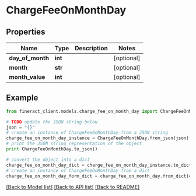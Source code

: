 # ChargeFeeOnMonthDay


## Properties

Name | Type | Description | Notes
------------ | ------------- | ------------- | -------------
**day_of_month** | **int** |  | [optional] 
**month** | **str** |  | [optional] 
**month_value** | **int** |  | [optional] 

## Example

```python
from fineract_client.models.charge_fee_on_month_day import ChargeFeeOnMonthDay

# TODO update the JSON string below
json = "{}"
# create an instance of ChargeFeeOnMonthDay from a JSON string
charge_fee_on_month_day_instance = ChargeFeeOnMonthDay.from_json(json)
# print the JSON string representation of the object
print ChargeFeeOnMonthDay.to_json()

# convert the object into a dict
charge_fee_on_month_day_dict = charge_fee_on_month_day_instance.to_dict()
# create an instance of ChargeFeeOnMonthDay from a dict
charge_fee_on_month_day_form_dict = charge_fee_on_month_day.from_dict(charge_fee_on_month_day_dict)
```
[[Back to Model list]](../README.md#documentation-for-models) [[Back to API list]](../README.md#documentation-for-api-endpoints) [[Back to README]](../README.md)


